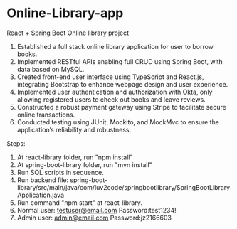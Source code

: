 # Online-Library-app
React + Spring Boot Online library project

1. Established a full stack online library application for user to borrow books.
2. Implemented RESTful APIs enabling full CRUD using Spring Boot, with data based on MySQL.
3. Created front-end user interface using TypeScript and React.js, integrating Bootstrap to enhance webpage design and user experience.
4. Implemented user authentication and authorization with Okta, only allowing registered users to check out books and leave reviews.
5. Constructed a robust payment gateway using Stripe to facilitate secure online transactions.
6. Conducted testing using JUnit, Mockito, and MockMvc to ensure the application’s reliability and robustness.

Steps:
1. At react-library folder, run "npm install"
2. At spring-boot-library folder, run "mvn install"
3. Run SQL scripts in sequence.
4. Run backend file: spring-boot-library/src/main/java/com/luv2code/springbootlibrary/SpringBootLibraryApplication.java
5. Run command "npm start" at react-library.
6. Normal user: testuser@email.com Password:test1234!
7. Admin user: admin@email.com Password:jz2166603
